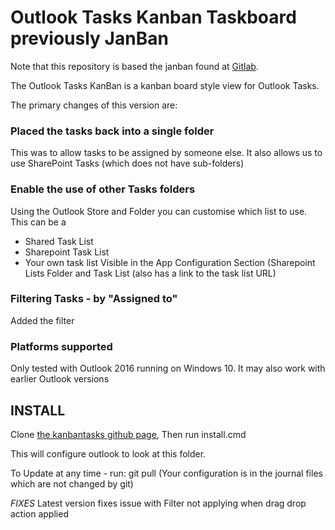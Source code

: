 # Outlook Tasks Kanban Taskboard previously **JanBan**

Note that this repository is based the janban found at [Gitlab](https://gitlab.com/janware/janban).

The Outlook Tasks KanBan is a kanban board style view for Outlook Tasks.

The primary changes of this version are:

### Placed the tasks back into a single folder
This was to allow tasks to be assigned by someone else. It also allows us to use SharePoint Tasks (which does not have sub-folders)

### Enable the use of other Tasks folders
Using the Outlook Store and Folder you can customise which list to use.
This can be a 
 * Shared Task List
 * Sharepoint Task List
 * Your own task list
Visible in the App Configuration Section (Sharepoint Lists Folder and Task List
(also has a link to the task list URL)

### Filtering Tasks - by "Assigned to"
Added the filter

### Platforms supported
Only tested with Outlook 2016 running on Windows 10.
It may also work with earlier Outlook versions

## INSTALL

Clone [the kanbantasks github page](https://github.com/intersystems-au/kanbantasks), 
Then run install.cmd

This will configure outlook to look at this folder.

To Update at any time - run: git pull
(Your configuration is in the journal files which are not changed by git)

*FIXES*
Latest version fixes issue with Filter not applying when drag drop action applied